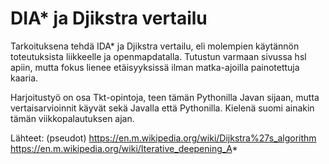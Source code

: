 # DIA* ja Djikstra vertailu 
Tarkoituksena tehdä IDA* ja Djikstra vertailu, eli molempien käytännön toteutuksista liikkeelle ja openmapdatalla. Tutustun varmaan sivussa hsl apiin, mutta fokus lienee etäisyyksissä ilman matka-ajoilla painotettuja kaaria.

Harjoitustyö on osa Tkt-opintoja, teen tämän Pythonilla Javan sijaan, mutta vertaisarvioinnit käyvät sekä Javalla että Pythonilla. 
Kielenä suomi ainakin tämän viikkopalautuksen ajan. 

Lähteet: (pseudot) 
https://en.m.wikipedia.org/wiki/Dijkstra%27s_algorithm
https://en.m.wikipedia.org/wiki/Iterative_deepening_A*
